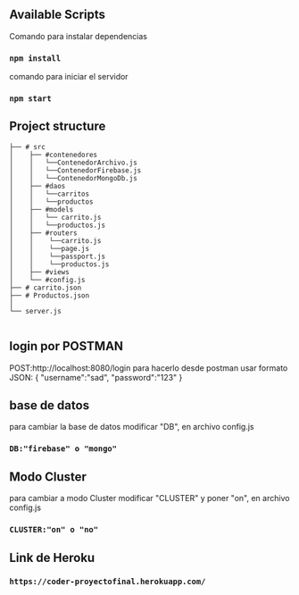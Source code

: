 ## Available Scripts
Comando para instalar dependencias
### `npm install`

comando para iniciar el servidor
### `npm start`
## Project structure

``` 
├── # src
│    ├── #contenedores
│    │   └──ContenedorArchivo.js
│    │   └──ContenedorFirebase.js
│    │   └──ContenedorMongoDb.js
│    ├── #daos
│    │   └──carritos
│    │   └──productos
│    ├── #models
│    │   └── carrito.js
│    │   └──productos.js
│    ├── #routers
│    │    └──carrito.js
│    │    └──page.js
│    │    └──passport.js
│    │    └──productos.js
│    ├── #views 
│    └── #config.js   
├── # carrito.json
├── # Productos.json
│   
└── server.js
   

```
## login por POSTMAN
POST:http://localhost:8080/login
para hacerlo desde postman usar formato JSON:
{
    "username":"sad",
    "password":"123"
}
## base de datos
para cambiar la base de datos modificar "DB", en archivo config.js
### `DB:"firebase" o "mongo"`
## Modo Cluster
para cambiar a modo Cluster modificar "CLUSTER" y poner "on", en archivo config.js
### `CLUSTER:"on" o "no"`

## Link de Heroku
### `https://coder-proyectofinal.herokuapp.com/`